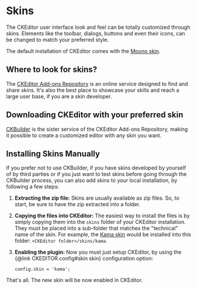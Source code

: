 # Skins

The CKEditor user interface look and feel can be totally customized through skins. Elements like the toolbar, dialogs, buttons and even their icons, can be changed to match your preferred style. 

The default installation of CKEditor comes with the [Moono skin](http://ckeditor.com/addon/moono).

## Where to look for skins?

The [CKEditor Add-ons Repository](http://preview.ckeditor.com/addons/skins) is an online service designed to find and share skins. It's also the best place to showcase your skills and reach a large user base, if you are a skin developer.

## Downloading CKEditor with your preferred skin

[CKBuilder](http://ckeditor.com/builder) is the sister service of the CKEditor Add-ons Repository, making it possible to create a customized editor with any skin you want. 

## Installing Skins Manually

If you prefer not to use CKBuilder, if you have skins developed by yourself of by third parties or if you just want to test skins before going through the CKBuilder process, you can also add skins to your local installation, by following a few steps:


 1. **Extracting the zip file:** Skins are usually available as zip files. So, to start, be sure to have the zip extracted into a folder.
 
 2. **Copying the files into CKEditor:** The easiest way to install the files is by simply copying them into the `skins` folder of your CKEditor installation. They must be placed into a sub-folder that matches the "technical" name of the skin. For example, the [Kama skin](http://ckeditor.com/addon/kama) would be installed into this folder: `<CKEditor folder>/skins/kama`.
 
 3. **Enabling the plugin:** Now you must just setup CKEditor, by using the {@link CKEDITOR.config#skin skin} configuration option:

		config.skin = 'kama';
	
That's all. The new skin will be now enabled in CKEditor.